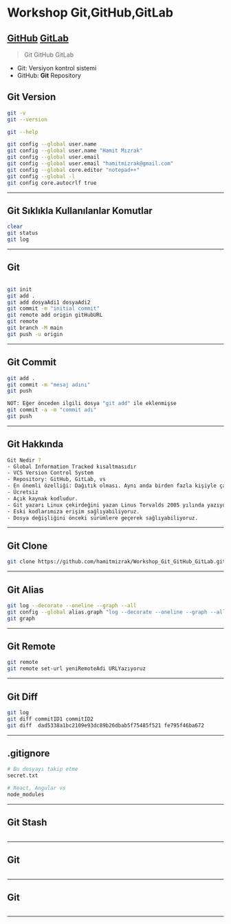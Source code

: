 # Workshop Git,GitHub,GitLab
[GitHub]()
[GitLab]()
---

> Git
> GitHub
> GitLab

- Git: Versiyon kontrol sistemi
- GitHub: **Git** Repository

## Git Version
```sh
git -v
git --version

git --help

git config --global user.name
git config --global user.name "Hamit Mızrak"
git config --global user.email
git config --global user.email "hamitmizrak@gmail.com"
git config --global core.editor "notepad++"
git config --global -l
git config core.autocrlf true
```
---


## Git Sıklıkla Kullanılanlar Komutlar
```sh
clear
git status
git log
```
---


## Git
```sh

git init
git add .
git add dosyaAdi1 dosyaAdi2
git commit -m "initial commit"
git remote add origin gitHubURL
git remote
git branch -M main 
git push -u origin 

```
---


## Git Commit 
```sh
git add .
git commit -m "mesaj adını"
git push

NOT: Eğer önceden ilgili dosya "git add" ile eklenmişse
git commit -a -m "commit adı"
git push
```
---


## Git Hakkında
```sh
Git Nedir ? 
- Global Information Tracked kısaltmasıdır
- VCS Version Control System
- Repository: GitHub, GitLab, vs
- En önemli özelliği: Dağıtık olması. Aynı anda birden fazla kişiyle çalışabiliriz.
- Ücretsiz
- Açık kaynak kodludur.
- Git yazarı Linux çekirdeğini yazan Linus Torvalds 2005 yılında yazıyorlar
- Eski kodlarımıza erişim sağlıyabiliyoruz.
- Dosya değişliğini önceki sürümlere geçerek sağlıyabiliyoruz.
```
---


## Git Clone
```sh
git clone https://github.com/hamitmizrak/Workshop_Git_GitHub_GitLab.git
```
---


## Git Alias
```sh
git log --decorate --oneline --graph --all
git config --global alias.graph "log --decorate --oneline --graph --all"
git graph
```
---


## Git Remote
```sh
git remote
git remote set-url yeniRemoteAdi URLYazıyoruz
```
---


## Git Diff
```sh
git log
git diff commitID1 commitID2
git diff  dad5338a1bc2109e93dc89b26dbab5f75485f521 fe795f46ba672
```
---


## .gitignore
```sh
# Bu dosyayı takip etme
secret.txt

# React, Angular vs
node_modules

```
---


## Git Stash
```sh

```
---


## Git
```sh

```
---


## Git
```sh

```
---


